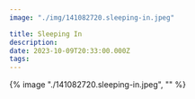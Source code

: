 ```yaml
---
image: "./img/141082720.sleeping-in.jpeg"

title: Sleeping In
description: 
date: 2023-10-09T20:33:00.000Z
tags: 
---
```

{% image "./141082720.sleeping-in.jpeg", "" %}